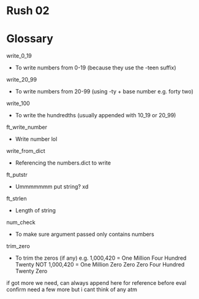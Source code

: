 # Rush 02
# Glossary

write_0_19
- To write numbers from 0-19 (because they use the -teen suffix)

write_20_99
- To write numbers from 20-99 (using -ty + base number e.g. forty two)
		
write_100
- To write the hundredths (usually appended with 10_19 or 20_99)
		
ft_write_number
- Write number lol
		
write_from_dict
- Referencing the numbers.dict to write
		
ft_putstr
- Ummmmmmm put string? xd
		
ft_strlen
- Length of string
		
num_check
- To make sure argument passed only contains numbers
		
trim_zero
- To trim the zeros (if any)
	e.g. 1,000,420 = One Million Four Hundred Twenty
	NOT  1,000,420 = One Million Zero Zero Zero Four Hundred Twenty Zero

if got more we need, can always append here for reference before eval
confirm need a few more but i cant think of any atm
